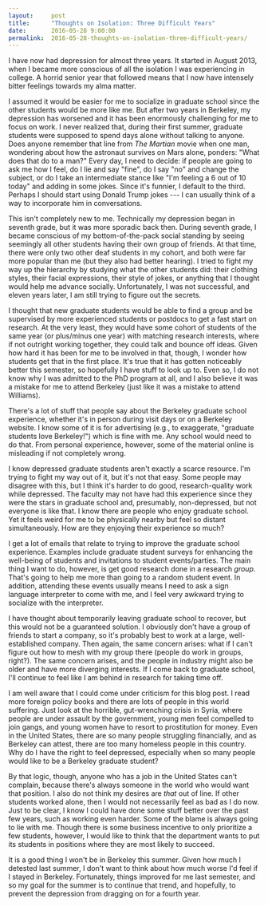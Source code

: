 ```yaml
---
layout:     post
title:      "Thoughts on Isolation: Three Difficult Years"
date:       2016-05-28 9:00:00
permalink:  2016-05-28-thoughts-on-isolation-three-difficult-years/
---
```


I have now had depression for almost three years. It started in August 2013, when I became more
conscious of all the isolation I was experiencing in college. A horrid senior year that followed
means that I now have intensely bitter feelings towards my alma matter.

I assumed it would be easier for me to socialize in graduate school since the other students would
be more like me. But after two years in Berkeley, my depression has worsened and it has been
enormously challenging for me to focus on work. I never realized that, during their first summer,
graduate students were supposed to spend days alone without talking to anyone.  Does anyone remember
that line from *The Martian* movie when one man, wondering about how the astronaut survives on Mars
alone, ponders: "What does that do to a man?" Every day, I need to decide: if people are going to
ask me how I feel, do I lie and say "fine", do I say "no" and change the subject, or do I take an
intermediate stance like "I'm feeling a 6 out of 10 today" and adding in some jokes. Since it's
funnier, I default to the third.  Perhaps I should start using Donald Trump jokes --- I can usually
think of a way to incorporate him in conversations.

This isn't completely new to me. Technically my depression began in seventh grade, but it was more
sporadic back then. During seventh grade, I became conscious of my bottom-of-the-pack social
standing by seeing seemingly all other students having their own group of friends.  At that time,
there were only two other deaf students in my cohort, and both were far more popular than me (but
they also had better hearing). I tried to fight my way up the hierarchy by studying what the other
students did: their clothing styles, their facial expressions, their style of jokes, or anything
that I thought would help me advance socially. Unfortunately, I was not successful, and eleven years
later, I am still trying to figure out the secrets. 

I thought that new graduate students would be able to find a group and be supervised by more
experienced students or postdocs to get a fast start on research. At the very least, they would have
some cohort of students of the same year (or plus/minus one year) with matching research interests,
where if not outright working together, they could talk and bounce off ideas. Given how hard it has
been for me to be involved in that, though, I wonder how students get that in the first place. It's
true that it has gotten noticeably better this semester, so hopefully I have stuff to look up to.
Even so, I do not know why I was admitted to the PhD program at all, and I also believe it was a
mistake for me to attend Berkeley (just like it was a mistake to attend Williams). 

There's a lot of stuff that people say about the Berkeley graduate school experience, whether it's
in person during visit days or on a Berkeley website. I know some of it is for advertising (e.g., to
exaggerate, "graduate students love Berkeley!") which is fine with me. Any school would need to do
that. From personal experience, however, some of the material online is misleading if not completely
wrong. 

I know depressed graduate students aren't exactly a scarce resource. I'm trying to fight my way out
of it, but it's not that easy. Some people may disagree with this, but I think it's harder to do
good, research-quality work while depressed. The faculty may not have had this experience since they
were the stars in graduate school and, presumably, non-depressed, but not everyone is like that.
I know there are people who enjoy graduate school.  Yet it feels weird for me to be physically
nearby but feel so distant simultaneously.  How are they enjoying their experience so much?

I get a lot of emails that relate to trying to improve the graduate school experience. Examples
include graduate student surveys for enhancing the well-being of students and invitations to
student events/parties. The main thing I want to do, however, is get good research done in a
research *group*. That's going to help me more than going to a random student event. In addition,
attending these events usually means I need to ask a sign language interpreter to come with me, and
I feel very awkward trying to socialize with the interpreter.

I have thought about temporarily leaving graduate school to recover, but this would not be a
guaranteed solution. I obviously don't have a group of friends to start a company, so it's probably
best to work at a large, well-established company. Then again, the same concern arises: what if I
can't figure out how to mesh with my group there (people do work in groups, right?).  The same
concern arises, and the people in industry might also be older and have more diverging interests.
If I come back to graduate school, I'll continue to feel like I am behind in research for taking
time off.

I am well aware that I could come under criticism for this blog post. I read more foreign policy
books and there are lots of people in this world suffering. Just look at the horrible, gut-wrenching
crisis in Syria, where people are under assault by the government, young men feel compelled to join
gangs, and young women have to resort to prostitution for money. Even in the United States, there
are so many people struggling financially, and as Berkeley can attest, there are too many homeless
people in this country. Why do I have the right to feel depressed, especially when so many people
would like to be a Berkeley graduate student?

By that logic, though, anyone who has a job in the United States can't complain, because there's
always someone in the world who would want that position. I also do not think my desires are *that*
out of line. If other students worked alone, then I would not necessarily feel as bad as I do now.
Just to be clear, I know I could have done some stuff better over the past few years, such as
working even harder. Some of the blame is always going to lie with me. Though there is some business
incentive to only prioritize a few students, however, I would like to think that the department
wants to put its students in positions where they are most likely to succeed.

It is a good thing I won't be in Berkeley this summer. Given how much I detested last summer, I
don't want to think about how much worse I'd feel if I stayed in Berkeley. Fortunately, things
improved for me last semester, and so my goal for the summer is to continue that trend, and
hopefully, to prevent the depression from dragging on for a fourth year.

